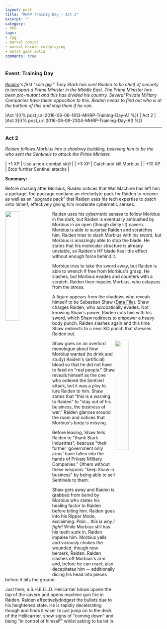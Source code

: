 ```yaml
---
layout: post
title: "MHRP Trainig Day - Act 2"
excerpt: ""
category:
- RPG
tags:
- rpg
- marvel comics
- marvel heroic roleplaying
- metal gear solid
comments: true
---
```


### Event:  Training Day

*[Raiden](https://docs.google.com/spreadsheets/d/1p-WQgYI7Ct9d_1YGmA7DXQ6TMRv-c2dUVo1vQdtRU7M/edit?usp=sharing)'s
first "solo gig."  Tony Stark has sent Raiden to be cheif
of security to tarnsport a Prime Minister in the Middle
East.  The Prime Minister has been pro-mutant and this has
divided his country.  Several Private Military Companies
have taken opposition to this.  Riaden needs to find out
who is at the bottom of this and stop them if he can.*

[Act 1]({% post_url 2016-06-08-1813-MHRP-Training-Day-A1 %}) | Act 2 | [Act 3]({% post_url 2016-06-09-2304-MHRP-Training-Day-A3 %})

-----

### Act 2

*Raiden follows Morbius into a shadowy buildling, believing him to be the who sent the Sentinels to attack the Prime Minister.*

| +1 XP | Use a non-combat skill |
| +3 XP | Catch and kill Morbius |
| +10 XP | Stop further Sentinel attacks |

**Summary:**

Before chasing after Morbius, Riaden notices that War Machine has left him a package.  the package contiane an electorlyte pack for Raiden to recover as well as an "upgrade pack" that Raiden uses his tech expertise to patch onto himelf, effectively giving him moderate cybernetic senses.

<a href="https://encrypted-tbn3.gstatic.com/images?q=tbn:ANd9GcSiPGbYI_tetG8U58zsiGoaDUVCrwPq4fve5yjoAHNYo0YO3WBU"><img src="https://encrypted-tbn3.gstatic.com/images?q=tbn:ANd9GcSiPGbYI_tetG8U58zsiGoaDUVCrwPq4fve5yjoAHNYo0YO3WBU" style="height: auto; width: 30%; float: left"></a>

Raiden uses his cybernetic senses to follow Morbius in the dark, but Raiden is eventually ambushed by Morbius in an open (though dimly  lit) cavern.  Morbius is able to surprise Raiden and scratches him.  Raiden tries to slash Morbius with his sword, but Morbius is amazingly able to stop the blade.  He states that his molecular structure is already unstable, so Raiden's HF blade has little effect without enough force behind it.

Morbius tries to take the sword away, but Raiden is able to wrench if free from Morbius's grasp.  He slashes, but Morbius evades and counters with a scratch.  Raiden then impales Morbius, who colapses from the stress.

A figure appears from the shadows who reveals himself to be Sebastian Shaw ([Data File](http://marvelheroicrp.wikia.com/wiki/Black_King_(Sebastian_Shaw,_Watcher_Datafile))).  Shaw charges Raiden, who acrobatically evades.  Not knowing Shaw's power, Raiden cuts him with his sword, which Shaw redirects to empower a heavy body punch.  Raiden slashes again and this time Shaw redirects to a near KO punch that stresses Raiden out.

<a href="http://static.comicvine.com/uploads/original/11113/111130081/3400374-7148611653-19047.jpg"><img src="http://static.comicvine.com/uploads/original/11113/111130081/3400374-7148611653-19047.jpg" style="height: auto; width: 30%; float: right"></a>

Shaw goes on an overlord monologue about how Morbius wanted (to drink and study) Raiden's (artificial) blood so that he did not have to feed on "real people."  Shaw reveals himself as the one who ordered the Sentinel attack, but it was a ploy to lure Raiden to him.  Shaw states that "this is a warning to Raiden" to "stay out of his buisiness, the business of war."  Raiden glances around the room and notices that Morbius's body is missing.

Before leaving, Shaw tells Raiden to "thank Stark Industries", beacuse "their former 'government only arms' have fallen into the hands of Private Military Companies."  Others without these weapons "keep Shaw in business" by being able to sell Sentinels to them.

Shaw gets away and Raiden is grabbed from beind by Morbius who states his healing factor to Raiden before biting him.  Raiden goes into his Ripper Mode, exclaiming:  *Pain... this is why I fight!*  While Morbius still has his teeth sunk in, Raiden impales him.  Morbius yells and viciously chokes the wounded, though now berserk, Raiden.  Raiden slashes off Morbius's arm and, before he can react, also decapitates him -- additionally dicing his head into pieces before it hits the ground.

Just then, a S.H.E.I.L.D. Helicarrier blows upoen the top of the cavern and opens machine gun fire in Raiden.  Raiden effectivelydodgest the bullets due to his heightened state.  He is rapidly decelerating though and finds it wiser to just jump on to the deck of the Hellicarrier, show signs of "coming down" and being "in control of himself" whilst asking to be let in.